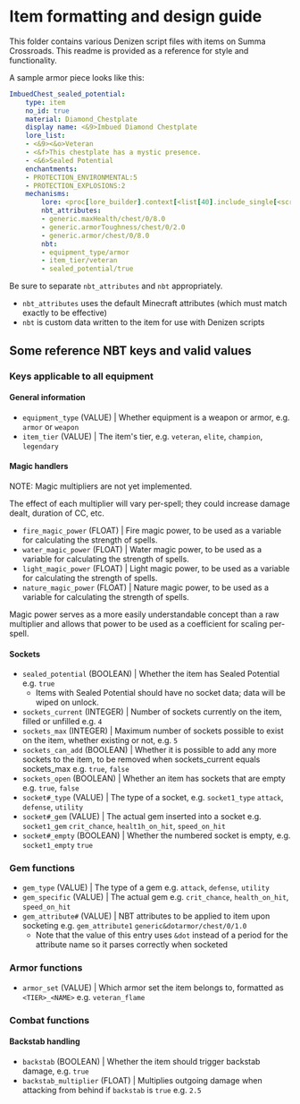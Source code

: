 # Item formatting and design guide

This folder contains various Denizen script files with items on Summa Crossroads. This readme is provided as a reference for style and functionality.

A sample armor piece looks like this:

```yaml
ImbuedChest_sealed_potential:
    type: item
    no_id: true
    material: Diamond_Chestplate
    display name: <&9>Imbued Diamond Chestplate
    lore_list:
    - <&9><&o>Veteran
    - <&f>This chestplate has a mystic presence.
    - <&6>Sealed Potential
    enchantments:
    - PROTECTION_ENVIRONMENTAL:5
    - PROTECTION_EXPLOSIONS:2
    mechanisms:
        lore: <proc[lore_builder].context[<list[40].include_single[<script.data_key[lore_list]>]>]>
        nbt_attributes:
        - generic.maxHealth/chest/0/8.0
        - generic.armorToughness/chest/0/2.0
        - generic.armor/chest/0/8.0
        nbt:
        - equipment_type/armor
        - item_tier/veteran
        - sealed_potential/true
```

Be sure to separate `nbt_attributes` and `nbt` appropriately. 
* `nbt_attributes` uses the default Minecraft attributes (which must match exactly to be effective)
* `nbt` is custom data written to the item for use with Denizen scripts

## Some reference NBT keys and valid values

### Keys applicable to all equipment

#### General information

* `equipment_type` (VALUE) | Whether equipment is a weapon or armor, e.g. `armor` or `weapon`
* `item_tier` (VALUE) | The item's tier, e.g. `veteran`, `elite`, `champion`, `legendary`

#### Magic handlers

NOTE: Magic multipliers are not yet implemented.

The effect of each multiplier will vary per-spell; they could increase damage dealt, duration of CC, etc.

* `fire_magic_power` (FLOAT) | Fire magic power, to be used as a variable for calculating the strength of spells.
* `water_magic_power` (FLOAT) | Water magic power, to be used as a variable for calculating the strength of spells.
* `light_magic_power` (FLOAT) | Light magic power, to be used as a variable for calculating the strength of spells.
* `nature_magic_power` (FLOAT) | Nature magic power, to be used as a variable for calculating the strength of spells.

Magic power serves as a more easily understandable concept than a raw multiplier and allows that power to be used as a coefficient for scaling per-spell.

#### Sockets

* `sealed_potential` (BOOLEAN) | Whether the item has Sealed Potential e.g. `true`
  * Items with Sealed Potential should have no socket data; data will be wiped on unlock.
* `sockets_current` (INTEGER) | Number of sockets currently on the item, filled or unfilled e.g. `4`
* `sockets_max` (INTEGER) | Maximum number of sockets possible to exist on the item, whether existing or not, e.g. `5`
* `sockets_can_add` (BOOLEAN) | Whether it is possible to add any more sockets to the item, to be removed when sockets_current equals sockets_max e.g. `true`, `false`
* `sockets_open` (BOOLEAN) | Whether an item has sockets that are empty e.g. `true`, `false`
* `socket#_type` (VALUE) | The type of a socket, e.g. `socket1_type` `attack`, `defense`, `utility`
* `socket#_gem` (VALUE) | The actual gem inserted into a socket e.g. `socket1_gem` `crit_chance`, `healt1h_on_hit`, `speed_on_hit`
* `socket#_empty` (BOOLEAN) | Whether the numbered socket is empty, e.g. `socket1_empty` `true`

### Gem functions

* `gem_type` (VALUE) | The type of a gem e.g. `attack`, `defense`, `utility`
* `gem_specific` (VALUE) | The actual gem e.g. `crit_chance`, `health_on_hit`, `speed_on_hit`
* `gem_attribute#` (VALUE) | NBT attributes to be applied to item upon socketing e.g. `gem_attribute1` `generic&dotarmor/chest/0/1.0`
  * Note that the value of this entry uses `&dot` instead of a period for the attribute name so it parses correctly when socketed

### Armor functions

* `armor_set` (VALUE) | Which armor set the item belongs to, formatted as `<TIER>_<NAME>` e.g. `veteran_flame`

### Combat functions

#### Backstab handling

* `backstab` (BOOLEAN) | Whether the item should trigger backstab damage, e.g. `true`
* `backstab_multiplier` (FLOAT) | Multiplies outgoing damage when attacking from behind if `backstab` is `true` e.g. `2.5`
